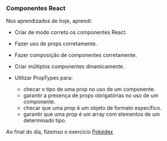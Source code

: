 ### Componentes React

Nos aprendizados de hoje, aprendi:

- Criar de modo correto os componentes React.

- Fazer uso de props corretamente.

- Fazer composição de componentes corretamente.

- Criar múltiplos componentes dinamicamente.

- Utilizar PropTypes para:
	- checar o tipo de uma prop no uso de um componente.
	- garantir a presença de props obrigatórias no uso de um componente.
	- checar que uma prop é um objeto de formato específico.
	- garantir que uma prop é um array com elementos de um determinado tipo.
	
Ao final do dia, fizemso o exercício [Pokédex](https://github.com/tryber/sd-030-a-exercise-pokedex/compare/main...erica-guimaraes-exercise-pokedex)
